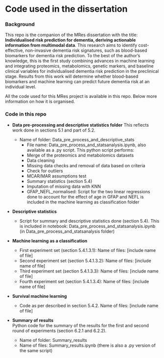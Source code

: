# Code used in the dissertation
### Background
This repo is the companion of the MRes dissertation with the title: **Individualised risk prediction for dementia, deriving actionable information from multimodal data**. This research aims to identify cost-effective, non-invasive dementia risk signatures, such as blood-based biomarkers for dementia risk prediction. To the best of the author’s knowledge, this is the first study combining advances in machine learning and integrating proteomics, metabolomics, genetic markers, and baseline clinical variables for individualised dementia risk prediction in the preclinical stage. Results from this work will determine whether blood-based biomarkers and machine learning can predict future dementia risk at an individual level. 

All the code used for this MRes project is available in this repo. Below more information on how it is organised.

### Code in this repo
- **Data pre-processing and descriptive statistics folder** This reflects work done in sections 5.1 and part of 5.2.
  
    - Name of folder: Data_pre_process_and_descriptive_stats
      * File name: Data_pre_process_and_statsanalysis.ipynb, also available as a .py script.  This python script performs:
      - Merge of the proteomics and metabolomics datasets
      - Data cleaning
      - Missing data checks and removal of data based on criteria
      - Check for outliers
      - MCAR/MAR assumptions test
      - Summary statistics (section 5.4)
      - Imputation of missing data with KNN
      * GFAP_NEFL_normalised: Script for the two linear regressions done to account for the effect of age in GFAP and NEFL is included in the machine learning as classification folder
      

- **Descriptive statistics**
    - Script for summary and descriptive statistics done (section 5.4). This is included in notebook: Data_pre_process_and_statsanalysis.ipynb (in Data_pre_process_and_statsanalysis folder)
 
- **Machine learning as a classification**
    - First experiment set (section 5.4.1.3.1): Name of files: [include name of file]
    - Second experiment set (section 5.4.1.3.2): Name of files: [include name of file]
    - Third experiment set (section 5.4.1.3.3): Name of files: [include name of file]
    - Fourth experiment set (section 5.4.1.3.4): Name of files: [include name of file]
 
- **Survival machine learning**
    -  Code as per described in section 5.4.2. Name of files: [include name of file]
      
 - **Summary of results**  
      Python code for the summary of the results for the first and second round of experiments (section 6.2.1 and 6.2.2).  
    - Name of folder: Summary_results  
    - Name of files: Summary_results.ipynb (there is also a .py version of the same script)
      
      
 
      
